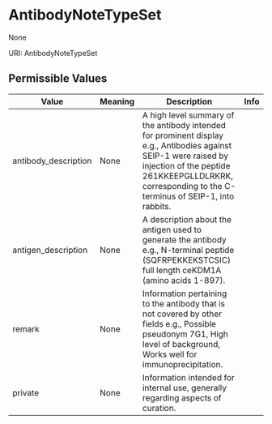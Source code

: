 # AntibodyNoteTypeSet

None

URI: AntibodyNoteTypeSet

## Permissible Values

| Value | Meaning | Description | Info |
| --- | --- | --- | --- |
| antibody_description | None | A high level summary of the antibody intended for prominent display e.g., Antibodies against SEIP-1 were raised by injection of the peptide 261KKEEPGLLDLRKRK, corresponding to the C-terminus of SEIP-1, into rabbits. | |
| antigen_description | None | A description about the antigen used to generate the antibody e.g., N-terminal peptide (SQFRPEKKEKSTCSIC) full length ceKDM1A (amino acids 1-897). | |
| remark | None | Information pertaining to the antibody that is not covered by other fields e.g., Possible pseudonym 7G1, High level of background, Works well for immunoprecipitation. | |
| private | None | Information intended for internal use, generally regarding aspects of curation. | |



